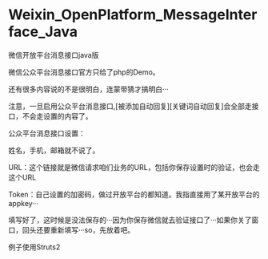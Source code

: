 Weixin_OpenPlatform_MessageInterface_Java
=========================================

微信开放平台消息接口java版


微信公众平台消息接口官方只给了php的Demo。

还有很多内容说的不是很明白，连蒙带猜才搞明白···

注意，一旦启用公众平台消息接口,[被添加自动回复][关键词自动回复]会全部走接口，不会走设置的内容了。



公众平台消息接口设置：

姓名，手机，邮箱就不说了。

URL：这个链接就是微信请求咱们业务的URL，包括你保存设置时的验证，也会走这个URL

Token：自己设置的加密码，做过开放平台的都知道。我指直接用了某开放平台的appkey···

填写好了，这时候是没法保存的···因为你保存微信就去验证接口了···如果你关了窗口，回头还要重新填写···so，先放着吧。

例子使用Struts2
